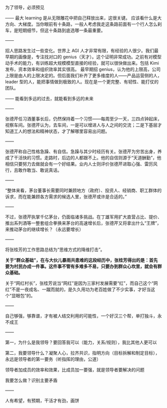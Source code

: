 为了领导，必须预见

——
最大 learning 是从无限雕花中把自己释放出来，这很关键。
应该看什么是大方向、大梯度。当你眼前有十条路，一般人考虑我走这条路前面有一个行人怎么刹车，是短期细节，但这十条路到底选哪一条最重要。

——

招人思路发生过一些变化。世界上 AGI 人才非常有限，有经验的人很少。我们最早期的画像是，专注找对口的 genius（天才）。这个证明非常成功。之前有对模型动手术的能力，有训练超大规模模型直接的经验，就可以很快做出来。包括 Kimi 发布，资本效率和组织效率其实很高。
最早期招 genius，认为他的上限高，公司上限是由人的上限决定的。但后面我们补齐了更多维度的人——产品运营侧的人，leader 型的人，能把事情做到极致的人。现在是一个更完整、有韧性、能打仗的团队。

——
能看到多远的过去，就能看到多远的未来

——

张德芹任习酒董事长后，仍然保持着一个习惯——每周至少一天，三四点钟起床，视察车间。张德芹认为，去车间，一是可以增进人与人之间的交流；二是下基层才知道工人的想法和精神状态，才了解哪里容易出问题。

——

张德芹称自己性格急躁、有自信。急躁与其少时经历有关。张德芹为穷苦出身，养成了干活快的习惯。走路时，后边的人都跟不上。他的自信则源于“天道酬勤”，他相信只要努力去做就会有一个好结果。业内人士则评价张德芹进取心强、雷厉风行，且敢作敢当、敢说真话。

——

“整体来看，茅台董事长需要同时兼顾地方（政府）、投资人、经销商、职工群体的诉求，而在能兼顾各方需求的候选人里，张德芹或许是合适的。”

——

不过，张德芹执掌千亿茅台，仍面临诸多挑战。在丁雄军用扩大直营占比、提价、推出系列酒等一整套组合拳换来茅台的高速增长后，张德芹又将拿出什么“王牌”，来推动茅台的继续增长？（永远要增长）

——

将张桂芳的工作思路总结为“思维方式的降维打击”。

**关于“群众基础”，在与大伙儿暴雨共患难的这段经历中，张桂芳得出的是：首先要为村民办成一件事。这件事不管有多难多不易，只要办到群众心坎里，就会有群众基础。**

关于“网红村长”，张桂芳说当“网红”是因为三家村发展需要“红”，而自己这个“网红”不是一夜成名、一蹴而就的，是久久用功为老百姓做了不少实事，才好当这个“显眼包”的。

——

自己够强，够靠谱，才有被人结交利用的可能性，一个好汉三个帮，单打独斗，永不成王

——

第一，为什么是我领导？要回答我可以（能力，关系/规则），我比其他人更可以

第二，我要领导什么？凝聚人心，拉齐共识，指明方向（目标拆解和制定目标），永远是领导者的第一要务（听指挥的理由，公道）

领导者加成员的效率和效果，比成员加一要强，就是领导者要解决的问题

我要怎么做？识别主要矛盾

——

人有希望，有预期，干活才有劲，画饼
